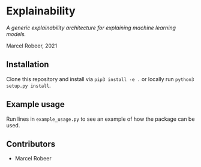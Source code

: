 # Explainability
_A generic explainability architecture for explaining machine learning models._

Marcel Robeer, 2021

## Installation
Clone this repository and install via `pip3 install -e .` or locally run `python3 setup.py install`.

## Example usage
Run lines in `example_usage.py` to see an example of how the package can be used.

## Contributors
- Marcel Robeer